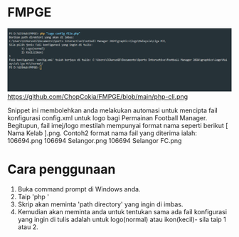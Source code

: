 # FMPGE

![Cli Screenshot](https://github.com/ChopCokia/FMPGE/blob/main/php-cli.png)https://github.com/ChopCokia/FMPGE/blob/main/php-cli.png

Snippet ini membolehkan anda melakukan automasi untuk mencipta fail konfigurasi config.xml untuk logo bagi Permainan Football Manager. Begitupun, fail imej/logo mestilah mempunyai format nama seperti berikut <UID>[ Nama Kelab ].png.
Contoh2 format nama fail yang diterima ialah:
   106694.png
   106694 Selangor.png
   106694 Selangor FC.png

# Cara penggunaan
1. Buka command prompt di Windows anda.
2. Taip 'php <path file ini>'
3. Skrip akan meminta 'path directory' yang ingin di imbas.
4. Kemudian akan meminta anda untuk tentukan sama ada fail konfigurasi yang ingin di tulis adalah untuk logo(normal) atau ikon(kecil)- sila taip 1 atau 2.
